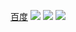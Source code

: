 
<style>
        @font-face {
            font-family: 'yuanshen';
            src: url('yuanshen.ttf');
        }
        .first{
            /*a标签取消默认行为*/
            text-decoration: none;
            /*设置字体名字路径*/
            font-family: "yuanshen";
            /*字体大小*/
            font-size: 70px;
            /*设置文字颜色黑色*/
            color: #000;
        }
    </style>
<a href="http://www.baidu.com">百度</a>
![](https://github-readme-stats.vercel.app/api?username=liangzilixueha&bg_color=30,e96443,904e95&title_color=fff&text_color=fff)
![](https://raw.githubusercontent.com/liangzilixueha/github-stats-transparent/output/generated/overview.svg)
![](https://raw.githubusercontent.com/liangzilixueha/github-stats-transparent/output/generated/languages.svg)
